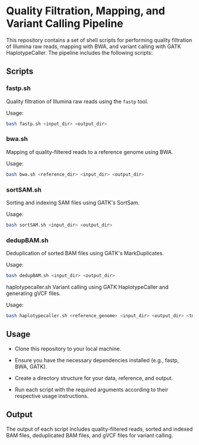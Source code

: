 # Quality Filtration, Mapping, and Variant Calling Pipeline

This repository contains a set of shell scripts for performing quality filtration of Illumina raw reads, mapping with BWA, and variant calling with GATK HaplotypeCaller. The pipeline includes the following scripts:

## Scripts

### fastp.sh

Quality filtration of Illumina raw reads using the `fastp` tool.

Usage:
```bash
bash fastp.sh <input_dir> <output_dir>

```

### bwa.sh

Mapping of quality-filtered reads to a reference genome using BWA.

Usage:

```bash
bash bwa.sh <reference_dir> <input_dir> <output_dir>

```
### sortSAM.sh
Sorting and indexing SAM files using GATK's SortSam.

Usage:

```bash
bash sortSAM.sh <input_dir> <output_dir>
```

### dedupBAM.sh
Deduplication of sorted BAM files using GATK's MarkDuplicates.

Usage:
```bash
bash dedupBAM.sh <input_dir> <output_dir>
```

haplotypecaller.sh
Variant calling using GATK HaplotypeCaller and generating gVCF files.

Usage:
```bash
bash haplotypecaller.sh <reference_genome> <input_dir> <output_dir> <tmp_dir> <num_runs>
```
## Usage
- Clone this repository to your local machine.

- Ensure you have the necessary dependencies installed (e.g., fastp, BWA, GATK).

- Create a directory structure for your data, reference, and output.

- Run each script with the required arguments according to their respective usage instructions.

## Output
The output of each script includes quality-filtered reads, sorted and indexed BAM files, deduplicated BAM files, and gVCF files for variant calling.


